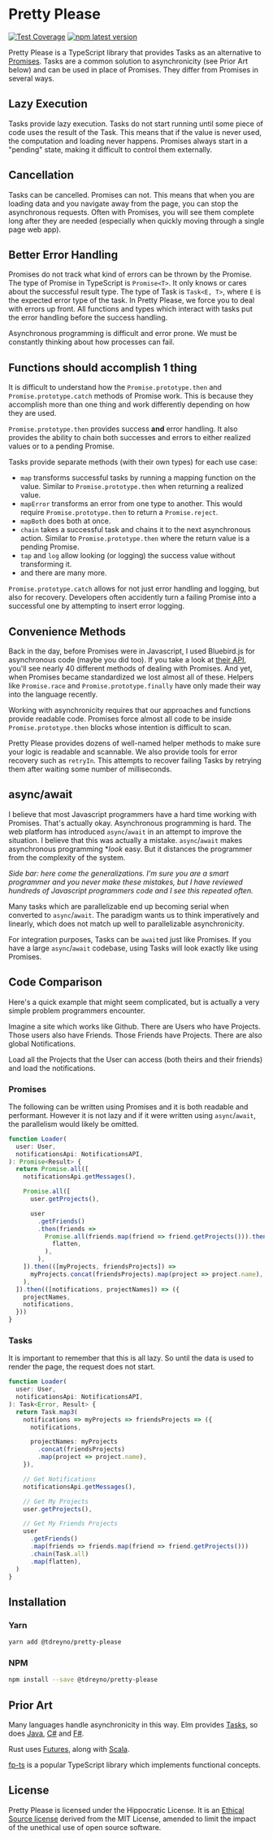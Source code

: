 # Pretty Please

[![Test Coverage](https://api.codeclimate.com/v1/badges/bade509a61c126d7f488/test_coverage)](https://codeclimate.com/github/tdreyno/pretty-please/test_coverage)
[![npm latest version](https://img.shields.io/npm/v/@tdreyno/pretty-please/latest.svg)](https://www.npmjs.com/package/@tdreyno/pretty-please)

Pretty Please is a TypeScript library that provides Tasks as an alternative to [Promises](https://developer.mozilla.org/en-US/docs/Web/JavaScript/Reference/Global_Objects/Promise). Tasks are a common solution to asynchronicity (see Prior Art below) and can be used in place of Promises. They differ from Promises in several ways.

## Lazy Execution

Tasks provide lazy execution. Tasks do not start running until some piece of code uses the result of the Task. This means that if the value is never used, the computation and loading never happens. Promises always start in a "pending" state, making it difficult to control them externally.

## Cancellation

Tasks can be cancelled. Promises can not. This means that when you are loading data and you navigate away from the page, you can stop the asynchronous requests. Often with Promises, you will see them complete long after they are needed (especially when quickly moving through a single page web app).

## Better Error Handling

Promises do not track what kind of errors can be thrown by the Promise. The type of Promise in TypeScript is `Promise<T>`. It only knows or cares about the successful result type. The type of Task is `Task<E, T>`, where `E` is the expected error type of the task. In Pretty Please, we force you to deal with errors up front. All functions and types which interact with tasks put the error handling before the success handling.

Asynchronous programming is difficult and error prone. We must be constantly thinking about how processes can fail.

## Functions should accomplish 1 thing

It is difficult to understand how the `Promise.prototype.then` and `Promise.prototype.catch` methods of Promise work. This is because they accomplish more than one thing and work differently depending on how they are used.

`Promise.prototype.then` provides success **and** error handling. It also provides the ability to chain both successes and errors to either realized values or to a pending Promise.

Tasks provide separate methods (with their own types) for each use case:

- `map` transforms successful tasks by running a mapping function on the value. Similar to `Promise.prototype.then` when returning a realized value.
- `mapError` transforms an error from one type to another. This would require `Promise.prototype.then` to return a `Promise.reject`.
- `mapBoth` does both at once.
- `chain` takes a successful task and chains it to the next asynchronous action. Similar to `Promise.prototype.then` where the return value is a pending Promise.
- `tap` and `log` allow looking (or logging) the success value without transforming it.
- and there are many more.

`Promise.prototype.catch` allows for not just error handling and logging, but also for recovery. Developers often accidently turn a failing Promise into a successful one by attempting to insert error logging.

## Convenience Methods

Back in the day, before Promises were in Javascript, I used Bluebird.js for asynchronous code (maybe you did too). If you take a look at [their API](http://bluebirdjs.com/docs/api-reference.html), you'll see nearly 40 different methods of dealing with Promises. And yet, when Promises became standardized we lost almost all of these. Helpers like `Promise.race` and `Promise.prototype.finally` have only made their way into the language recently.

Working with asynchronicity requires that our approaches and functions provide readable code. Promises force almost all code to be inside `Promise.prototype.then` blocks whose intention is difficult to scan.

Pretty Please provides dozens of well-named helper methods to make sure your logic is readable and scannable. We also provide tools for error recovery such as `retryIn`. This attempts to recover failing Tasks by retrying them after waiting some number of milliseconds.

## async/await

I believe that most Javascript programmers have a hard time working with Promises. That's actually okay. Asynchronous programming is hard. The web platform has introduced `async`/`await` in an attempt to improve the situation. I believe that this was actually a mistake. `async`/`await` makes asynchronous programming \*_look_ easy. But it distances the programmer from the complexity of the system.

_Side bar: here come the generalizations. I'm sure you are a smart programmer and you never make these mistakes, but I have reviewed hundreds of Javascript programmers code and I see this repeated often._

Many tasks which are parallelizable end up becoming serial when converted to `async`/`await`. The paradigm wants us to think imperatively and linearly, which does not match up well to parallelizable asynchronicity.

For integration purposes, Tasks can be `await`ed just like Promises. If you have a large `async`/`await` codebase, using Tasks will look exactly like using Promises.

## Code Comparison

Here's a quick example that might seem complicated, but is actually a very simple problem programmers encounter.

Imagine a site which works like Github. There are Users who have Projects. Those users also have Friends. Those Friends have Projects. There are also global Notifications.

Load all the Projects that the User can access (both theirs and their friends) and load the notifications.

### Promises

The following can be written using Promises and it is both readable and performant. However it is not lazy and if it were written using `async`/`await`, the parallelism would likely be omitted.

```typescript
function Loader(
  user: User,
  notificationsApi: NotificationsAPI,
): Promise<Result> {
  return Promise.all([
    notificationsApi.getMessages(),

    Promise.all([
      user.getProjects(),

      user
        .getFriends()
        .then(friends =>
          Promise.all(friends.map(friend => friend.getProjects())).then(
            flatten,
          ),
        ),
    ]).then(([myProjects, friendsProjects]) =>
      myProjects.concat(friendsProjects).map(project => project.name),
    ),
  ]).then(([notifications, projectNames]) => ({
    projectNames,
    notifications,
  }))
}
```

### Tasks

It is important to remember that this is all lazy. So until the data is used to render the page, the request does not start.

```typescript
function Loader(
  user: User,
  notificationsApi: NotificationsAPI,
): Task<Error, Result> {
  return Task.map3(
    notifications => myProjects => friendsProjects => ({
      notifications,

      projectNames: myProjects
        .concat(friendsProjects)
        .map(project => project.name),
    }),

    // Get Notifications
    notificationsApi.getMessages(),

    // Get My Projects
    user.getProjects(),

    // Get My Friends Projects
    user
      .getFriends()
      .map(friends => friends.map(friend => friend.getProjects()))
      .chain(Task.all)
      .map(flatten),
  )
}
```

## Installation

### Yarn

```sh
yarn add @tdreyno/pretty-please
```

### NPM

```sh
npm install --save @tdreyno/pretty-please
```

## Prior Art

Many languages handle asynchronicity in this way. Elm provides [Tasks](https://package.elm-lang.org/packages/elm/core/latest/Task), so does [Java](https://docs.oracle.com/javase/7/docs/api/java/util/concurrent/Future.html), [C#](https://docs.microsoft.com/en-us/cpp/parallel/concrt/walkthrough-implementing-futures) and [F#](https://medium.com/@dagbrattli/asynchronicity-in-f-eb4c952f0035).

Rust uses [Futures](https://docs.rs/futures), along with [Scala](https://docs.scala-lang.org/overviews/core/futures.html).

[fp-ts](https://github.com/gcanti/fp-ts/blob/master/src/Task.ts) is a popular TypeScript library which implements functional concepts.

## License

Pretty Please is licensed under the Hippocratic License. It is an [Ethical Source license](https://ethicalsource.dev) derived from the MIT License, amended to limit the impact of the unethical use of open source software.
